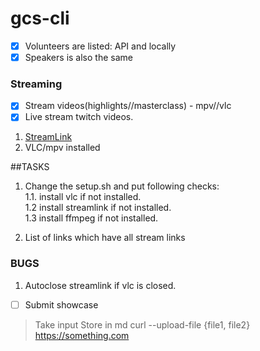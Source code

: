# gcs-cli


- [x] Volunteers are listed: API and locally
- [x] Speakers is also the same

### Streaming

- [x] Stream videos(highlights//masterclass) - mpv//vlc   
- [x] Live stream twitch videos.   

1. [StreamLink](streamlink.github.io)   
2. VLC/mpv installed


##TASKS

1. Change the setup.sh and put following checks:   
    1.1. install vlc if not installed.   
    1.2 install streamlink if not installed.   
    1.3 install ffmpeg if not installed.   

2. List of links which have all stream links


### BUGS

1. Autoclose streamlink if vlc is closed.

- [ ] Submit showcase

> Take input
> Store in md
> curl --upload-file {file1, file2} https://something.com
